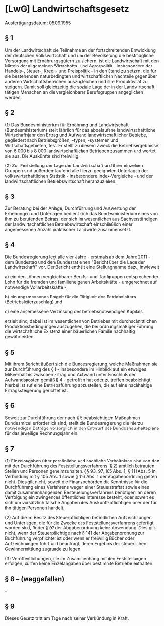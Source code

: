 # [LwG] Landwirtschaftsgesetz

Ausfertigungsdatum: 05.09.1955

 

## § 1

Um der Landwirtschaft die Teilnahme an der fortschreitenden Entwicklung der deutschen Volkswirtschaft und um der Bevölkerung die bestmögliche Versorgung mit Ernährungsgütern zu sichern, ist die Landwirtschaft mit den Mitteln der allgemeinen Wirtschafts- und Agrarpolitik - insbesondere der Handels-, Steuer-, Kredit- und Preispolitik - in den Stand zu setzen, die für sie bestehenden naturbedingten und wirtschaftlichen Nachteile gegenüber anderen Wirtschaftsbereichen auszugleichen und ihre Produktivität zu steigern. Damit soll gleichzeitig die soziale Lage der in der Landwirtschaft tätigen Menschen an die vergleichbarer Berufsgruppen angeglichen werden.


## § 2

(1) Das Bundesministerium für Ernährung und Landwirtschaft (Bundesministerium) stellt jährlich für das abgelaufene landwirtschaftliche Wirtschaftsjahr den Ertrag und Aufwand landwirtschaftlicher Betriebe, gegliedert nach Betriebsgrößen, -typen, -systemen und Wirtschaftsgebieten, fest. Er stellt zu diesem Zweck die Betriebsergebnisse von 6 000 bis 8 000 landwirtschaftlichen Betrieben zusammen und wertet sie aus. Die Auskünfte sind freiwillig.

(2) Zur Feststellung der Lage der Landwirtschaft und ihrer einzelnen Gruppen sind außerdem laufend alle hierzu geeigneten Unterlagen der volkswirtschaftlichen Statistik - insbesondere Index-Vergleiche - und der landwirtschaftlichen Betriebswirtschaft heranzuziehen.


## § 3

Zur Beratung bei der Anlage, Durchführung und Auswertung der Erhebungen und Unterlagen bedient sich das Bundesministerium eines von ihm zu berufenden Beirats, der sich im wesentlichen aus Sachverständigen der landwirtschaftlichen Betriebswirtschaft einschließlich einer angemessenen Anzahl praktischer Landwirte zusammensetzt.


## § 4

Die Bundesregierung legt alle vier Jahre - erstmals ab dem Jahre 2011 - dem Bundestag und dem Bundesrat einen "Bericht über die Lage der Landwirtschaft" vor. Der Bericht enthält eine Stellungnahme dazu, inwieweit

a) ein den Löhnen vergleichbarer Berufs- und Tarifgruppen entsprechender Lohn für die fremden und familieneigenen Arbeitskräfte - umgerechnet auf notwendige Vollarbeitskräfte -,

b) ein angemessenes Entgelt für die Tätigkeit des Betriebsleiters (Betriebsleiterzuschlag) und

c) eine angemessene Verzinsung des betriebsnotwendigen Kapitals

erzielt sind; dabei ist im wesentlichen von Betrieben mit durchschnittlichen Produktionsbedingungen auszugehen, die bei ordnungsmäßiger Führung die wirtschaftliche Existenz einer bäuerlichen Familie nachhaltig gewährleisten.


## § 5

Mit ihrem Bericht äußert sich die Bundesregierung, welche Maßnahmen sie zur Durchführung des § 1 - insbesondere im Hinblick auf ein etwaiges Mißverhältnis zwischen Ertrag und Aufwand unter Einschluß der Aufwandsposten gemäß § 4 - getroffen hat oder zu treffen beabsichtigt; hierbei ist auf eine Betriebsführung abzustellen, die auf eine nachhaltige Ertragssteigerung gerichtet ist.


## § 6

Soweit zur Durchführung der nach § 5 beabsichtigten Maßnahmen Bundesmittel erforderlich sind, stellt die Bundesregierung die hierzu notwendigen Beträge vorsorglich in den Entwurf des Bundeshaushaltsplans für das jeweilige Rechnungsjahr ein.


## § 7

(1) Einzelangaben über persönliche und sachliche Verhältnisse sind von den mit der Durchführung des Feststellungsverfahrens (§ 2) amtlich betrauten Stellen und Personen geheimzuhalten. §§ 93, 97, 105 Abs. 1, § 111 Abs. 5 in Verbindung mit § 105 Abs. 1 sowie § 116 Abs. 1 der Abgabenordnung gelten nicht. Dies gilt nicht, soweit die Finanzbehörden die Kenntnisse für die Durchführung eines Verfahrens wegen einer Steuerstraftat sowie eines damit zusammenhängenden Besteuerungsverfahrens benötigen, an deren Verfolgung ein zwingendes öffentliches Interesse besteht, oder soweit es sich um vorsätzlich falsche Angaben des Auskunftspflichtigen oder der für ihn tätigen Personen handelt.

(2) Auf die im Besitz des Steuerpflichtigen befindlichen Aufzeichnungen und Unterlagen, die für die Zwecke des Feststellungsverfahrens gefertigt worden sind, findet § 97 der Abgabenordnung keine Anwendung. Dies gilt nicht, wenn der Steuerpflichtige nach § 141 der Abgabenordnung zur Buchführung verpflichtet ist oder wenn er freiwillig Bücher oder Aufzeichnungen führt und beantragt, deren Ergebnis der steuerlichen Gewinnermittlung zugrunde zu legen.

(3) Veröffentlichungen, die im Zusammenhang mit den Feststellungen erfolgen, dürfen keine Einzelangaben über bestimmte Betriebe enthalten.


## § 8 – (weggefallen)

\-


## § 9

Dieses Gesetz tritt am Tage nach seiner Verkündung in Kraft.
